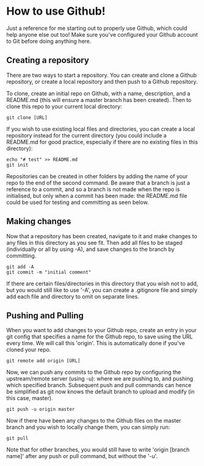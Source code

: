 # How to use Github!
Just a reference for me starting out to properly use Github, which could help anyone else out too! Make sure you've configured your Github account to Git before doing anything here.

## Creating a repository

There are two ways to start a repository. You can create and clone a Github repository, or create a local repository and then push to a Github repository.  

To clone, create an initial repo on Github, with a name, description, and a README.md (this will ensure a master branch has been created). Then to clone this repo to your current local directory:
```
git clone [URL]
```
If you wish to use existing local files and directories, you can create a local repository instead for the current directory (you could include a README.md for good practice, especially if there are no existing files in this directory):
```
echo "# test" >> README.md
git init
```
Repositories can be created in other folders by adding the name of your repo to the end of the second command. Be aware that a branch is just a reference to a commit, and so a branch is not made when the repo is initialised, but only when a commit has been made: the README.md file could be used for testing and committing as seen below.
## Making changes
Now that a repository has been created, navigate to it and make changes to any files in this directory as you see fit. Then add all files to be staged (individually or all by using -A), and save changes to the branch by committing. 
```
git add -A
git commit -m "initial comment"
```
If there are certain files/directories in this directory that you wish not to add, but you would still like to use '-A', you can create a .gitignore file and simply add each file and directory to omit on separate lines.
## Pushing and Pulling
When you want to add changes to your Github repo, create an entry in your git config that specifies a name for the Github repo, to save using the URL every time. We will call this 'origin'. This is automatically done if you've cloned your repo.
```
git remote add origin [URL]
```
Now, we can push any commits to the Github repo by configuring the upstream/remote server (using -u): where we are pushing to, and pushing which specified branch. Subsequent push and pull commands can hence be simplified as git now knows the default branch to upload and modify (in this case, master).
```
git push -u origin master
```
Now if there have been any changes to the Github files on the master branch and you wish to locally change them, you can simply run:
```
git pull
```
Note that for other branches, you would still have to write 'origin [branch name]' after any push or pull command, but without the '-u'. 

